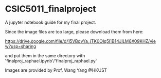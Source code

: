 # CSIC5011_finalproject

A jupyter notebook guide for my final project.

Since the image files are too large, please download them from here:

https://drive.google.com/file/d/15VBdvYa_jTK0OIq5l1B14JILM6X09KHZ/view?usp=sharing

and put them in the same directory with 'finalproj_raphael.ipynb'/'finalproj_raphael.py'

Images are provided by Prof. Wang Yang @HKUST
